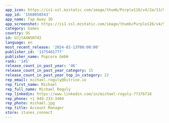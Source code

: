 ```yaml
---
app_icon: https://is1-ssl.mzstatic.com/image/thumb/Purple116/v4/2a/13/9f/2a139f1a-8972-4a4a-dfa3-1cce8c69a335/AppIcon-0-0-1x_U007emarketing-0-7-0-85-220.png/1024x1024bb.png
app_id: '1568058543'
app_name: Tap Away 3D
app_screenshot: https://is1-ssl.mzstatic.com/image/thumb/Purple126/v4/59/92/0f/59920f56-7dc9-e0f2-7291-09bed7dde270/66761771-27b5-4f1b-806e-cd3aae824f7a_GK-iPhoneX-1.jpg/1242x2688bb.png
category: Games
country: US
id: UJjtAXWSH7d2
language: en
most_recent_release: '2024-02-13T00:00:00'
publisher_id: '1375461777'
publisher_name: Popcore GmbH
rank: '145'
release_count_in_past_year: '46'
release_count_in_past_year_category: 15
release_count_in_past_year_top_in_category: 22
rep_email: michael.roguly@bitrise.io
rep_first_name: Michael
rep_full_name: Michael Roguly
rep_linkedin: https://www.linkedin.com/in/michael-roguly-77376710
rep_phone: +1 949-233-3404
rep_photo: michael.jpg
rep_title: Account Manager
store: itunes_connect
---
```

